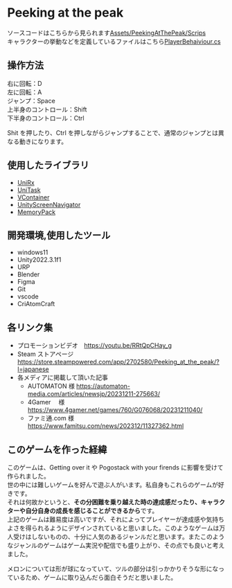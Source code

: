 # Peeking at the peak

ソースコードはこちらから見られます[Assets/PeekingAtThePeak/Scrips](https://github.com/ItsukiMakino/Peeking-at-the-peak/tree/main/Assets/PeekingAtThePeak/Scripts)  
キャラクターの挙動などを定義しているファイルはこちら[PlayerBehaiviour.cs](https://github.com/ItsukiMakino/Peeking-at-the-peak/blob/main/Assets/PeekingAtThePeak/Scripts/Runtime/Common/Player/PlayerBehaiviour.cs)

## 操作方法

右に回転：D  
左に回転：A  
ジャンプ：Space  
上半身のコントロール：Shift  
下半身のコントロール：Ctrl

Shit を押したり、Ctrl を押しながらジャンプすることで、通常のジャンプとは異なる動きになります。

## 使用したライブラリ

- [UniRx](https://github.com/neuecc/UniRx)
- [UniTask](https://github.com/Cysharp/UniTask)
- [VContainer](https://github.com/hadashiA/VContainer)
- [UnityScreenNavigator](https://github.com/Haruma-K/UnityScreenNavigator)
- [MemoryPack](https://github.com/Cysharp/MemoryPack)

## 開発環境,使用したツール

- windows11
- Unity2022.3.1f1
- URP
- Blender
- Figma
- Git
- vscode
- CriAtomCraft

## 各リンク集

- プロモーションビデオ　https://youtu.be/RRtQpCHay_g
- Steam ストアページ　https://store.steampowered.com/app/2702580/Peeking_at_the_peak/?l=japanese
- 各メディアに掲載して頂いた記事
  - AUTOMATON 様 https://automaton-media.com/articles/newsjp/20231211-275663/
  - 4Gamer 　様　https://www.4gamer.net/games/760/G076068/20231211040/
  - ファミ通.com 様　https://www.famitsu.com/news/202312/11327362.html

## このゲームを作った経緯

このゲームは、Getting over it や Pogostack with your firends に影響を受けて作られました。  
世の中には難しいゲームを好んで遊ぶ人がいます。私自身もこれらのゲームが好きです。  
それは何故かというと、**その分困難を乗り越えた時の達成感だったり、キャラクターや自分自身の成長を感じることができるから**です。  
上記のゲームは難易度は高いですが、それによってプレイヤーが達成感や気持ちよさを得られるようにデザインされていると思いました。このようなゲームは万人受けはしないものの、十分に人気のあるジャンルだと思います。またこのようなジャンルのゲームはゲーム実況や配信でも盛り上がり、その点でも良いと考えました。

メロンについては形が球になっていて、ツルの部分は引っかかりそうな形になっているため、ゲームに取り込んだら面白そうだと思いました。
